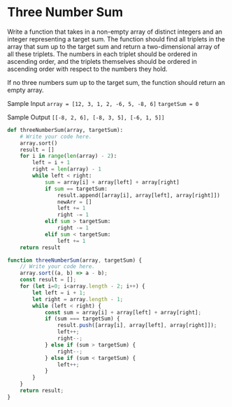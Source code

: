# Three Number Sum

  Write a function that takes in a non-empty array of distinct integers and an
  integer representing a target sum. The function should find all triplets in
  the array that sum up to the target sum and return a two-dimensional array of
  all these triplets. The numbers in each triplet should be ordered in ascending
  order, and the triplets themselves should be ordered in ascending order with
  respect to the numbers they hold.
  
  If no three numbers sum up to the target sum, the function should return an
  empty array.
  
  Sample Input
  ```array = [12, 3, 1, 2, -6, 5, -8, 6]```
  ```targetSum = 0```
  
  Sample Output
  ```[[-8, 2, 6], [-8, 3, 5], [-6, 1, 5]]```
  
```python
def threeNumberSum(array, targetSum):
	# Write your code here.
	array.sort()
	result = []
	for i in range(len(array) - 2):
		left = i + 1
		right = len(array) - 1
		while left < right:
			sum = array[i] + array[left] + array[right]
			if sum == targetSum:
				result.append([array[i], array[left], array[right]])
				newArr = []
				left += 1
				right -= 1
			elif sum > targetSum:
				right -= 1
			elif sum < targetSum:
				left += 1
	return result
```
```javascript
function threeNumberSum(array, targetSum) {
	// Write your code here.
	array.sort((a, b) => a - b);
	const result = [];
	for (let i=0; i<array.length - 2; i++) {
		let left = i + 1;
		let right = array.length - 1;
		while (left < right) {
			const sum = array[i] + array[left] + array[right];
			if (sum === targetSum) {
				result.push([array[i], array[left], array[right]]);
				left++;
				right--;
			} else if (sum > targetSum) {
				right--;
			} else if (sum < targetSum) {
				left++;
			}
		}
	}
	return result;
}
```

